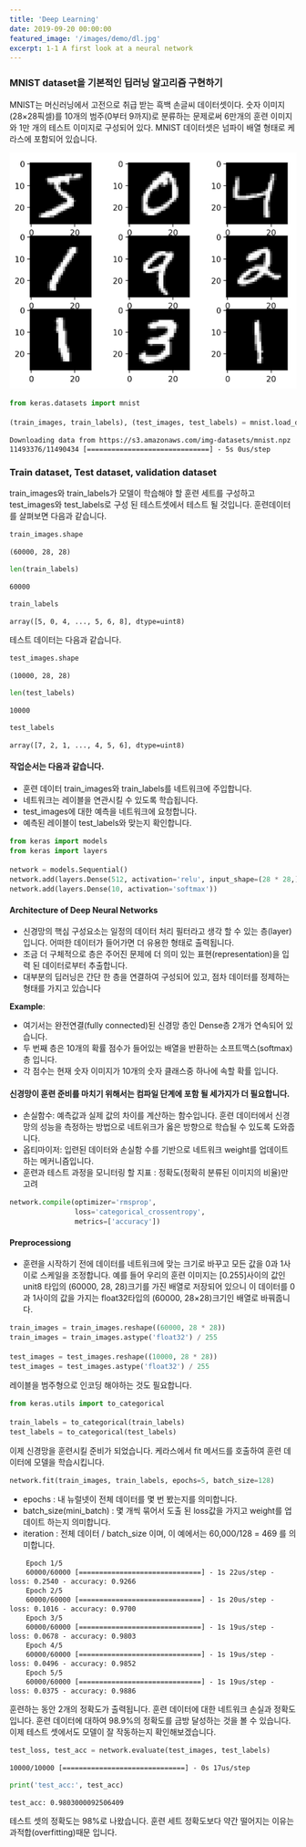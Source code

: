 ```yaml
---
title: 'Deep Learning'
date: 2019-09-20 00:00:00
featured_image: '/images/demo/dl.jpg'
excerpt: 1-1 A first look at a neural network
---
```


### MNIST dataset을 기본적인 딥러닝 알고리즘 구현하기
MNIST는 머신러닝에서 고전으로 취급 받는 흑백 손글씨 데이터셋이다. 숫자 이미지(28×28픽셀)를 10개의 범주(0부터 9까지)로 분류하는 문제로써
6만개의 훈련 이미지와 1만 개의 테스트 이미지로 구성되어 있다. MNIST 데이터셋은 넘파이 배열 형태로 케라스에 포함되어 있습니다.


![](/images/demo/mnist.PNG)

```python
from keras.datasets import mnist

(train_images, train_labels), (test_images, test_labels) = mnist.load_data()
```

    Downloading data from https://s3.amazonaws.com/img-datasets/mnist.npz
    11493376/11490434 [==============================] - 5s 0us/step


### Train dataset, Test dataset, validation dataset
train_images와 train_labels가 모델이 학습해야 할 훈련 세트를 구성하고 test_images와 test_labels로 구성 된 테스트셋에서 테스트 될 것입니다.
훈련데이터를 살펴보면 다음과 같습니다.

```python
train_images.shape
```
    (60000, 28, 28)


```python
len(train_labels)
```

    60000


```python
train_labels
```

    array([5, 0, 4, ..., 5, 6, 8], dtype=uint8)

테스트 데이터는 다음과 같습니다.

```python
test_images.shape
```

    (10000, 28, 28)


```python
len(test_labels)
```

    10000


```python
test_labels
```

    array([7, 2, 1, ..., 4, 5, 6], dtype=uint8)



#### 작업순서는 다음과 같습니다.
- 훈련 데이터 train_images와 train_labels를 네트워크에 주입합니다.
- 네트워크는 레이블을 연관시킬 수 있도록 학습됩니다.
- test_images에 대한 예측을 네트워크에 요청합니다.
- 예측된 레이블이 test_labels와 맞는지 확인합니다.


```python
from keras import models
from keras import layers

network = models.Sequential()
network.add(layers.Dense(512, activation='relu', input_shape=(28 * 28,)))
network.add(layers.Dense(10, activation='softmax'))
```

#### Architecture of Deep Neural Networks
- 신경망의 핵심 구성요소는 일정의 데이터 처리 필터라고 생각 할 수 있는 층(layer)입니다. 어떠한 데이터가 들어가면 더 유용한 형태로 출력됩니다.
- 조금 더 구체적으로 층은 주어진 문제에 더 의미 있는 표현(representation)을 입력 된 데이터로부터 추출합니다.
- 대부분의 딥러닝은 간단 한 층을 연결하여 구성되어 있고, 점차 데이터를 정제하는 형태를 가지고 있습니다 

**Example**: 
- 여기서는 완전연결(fully connected)된 신경망 층인 Dense층 2개가 연속되어 있습니다. 
- 두 번째 층은 10개의 확률 점수가 들어있는 배열을 반환하는 소프트맥스(softmax)층 입니다.
- 각 점수는 현재 숫자 이미지가 10개의 숫자 클래스중 하나에 속할 확률 입니다. 

#### 신경망이 훈련 준비를 마치기 위해서는 컴파일 단계에 포함 될 세가지가 더 필요합니다. 

* 손실함수: 예측값과 실제 값의 차이를 계산하는 함수입니다. 훈련 데이터에서 신경망의 성능을 측정하는 방법으로 네트위크가 옳은 방향으로 학습될 수 있도록 도와줍니다.
* 옵티마이저: 입련된 데이터와 손실함 수를 기반으로 네트워크 weight를 업데이트 하는 메커니즘입니다.
* 훈련과 테스트 과정을 모니터링 할 지표 : 정확도(정확히 분류된 이미지의 비율)만 고려


```python
network.compile(optimizer='rmsprop',
                loss='categorical_crossentropy',
                metrics=['accuracy'])
```

#### Preprocessiong
- 훈련을 시작하기 전에 데이터를 네트워크에 맞는 크기로 바꾸고 모든 값을 0과 1사이로 스케일을 조정합니다.
예를 들어 우리의 훈련 이미지는 [0.255]사이의 값인 unit8 타입의 (60000, 28, 28)크기를 가진 배열로 저장되어 있으니 
이 데이터를 0과 1사이의 값을 가지는 float32타입의 (60000, 28×28)크기인 배열로 바꿔줍니다.


```python
train_images = train_images.reshape((60000, 28 * 28))
train_images = train_images.astype('float32') / 255

test_images = test_images.reshape((10000, 28 * 28))
test_images = test_images.astype('float32') / 255
```
레이블을 범주형으로 인코딩 해야하는 것도 필요합니다.


```python
from keras.utils import to_categorical

train_labels = to_categorical(train_labels)
test_labels = to_categorical(test_labels)
```
이제 신경망을 훈련시킬 준비가 되었습니다. 케라스에서 fit 메서드를 호출하여 훈련 데이터에 모델을 학습시킵니다.


```python
network.fit(train_images, train_labels, epochs=5, batch_size=128)
```
- epochs : 내 뉴럴넷이 전체 데이터를 몇 번 봤는지를 의미합니다.
- batch_size(mini_batch) : 몇 개씩 묶어서 도출 된 loss값을 가지고 weight를 업데이트 하는지 의미합니다.
- iteration : 전체 데이터 / batch_size 이며, 이 예에서는 60,000/128 = 469 를 의미합니다.

```
    Epoch 1/5
    60000/60000 [==============================] - 1s 22us/step - loss: 0.2540 - accuracy: 0.9266
    Epoch 2/5
    60000/60000 [==============================] - 1s 20us/step - loss: 0.1016 - accuracy: 0.9700
    Epoch 3/5
    60000/60000 [==============================] - 1s 19us/step - loss: 0.0678 - accuracy: 0.9803
    Epoch 4/5
    60000/60000 [==============================] - 1s 19us/step - loss: 0.0496 - accuracy: 0.9852
    Epoch 5/5
    60000/60000 [==============================] - 1s 19us/step - loss: 0.0375 - accuracy: 0.9886
```

훈련하는 동안 2개의 정확도가 출력됩니다. 훈련 데이터에 대한 네트워크 손실과 정확도입니다.
훈련 데이터에 대하여 98.9%의 정확도를 금방 달성하는 것을 볼 수 있습니다. 이제 테스트 셋에서도 모델이 잘 작동하는지 확인해보겠습니다.


```python
test_loss, test_acc = network.evaluate(test_images, test_labels)
```

    10000/10000 [==============================] - 0s 17us/step



```python
print('test_acc:', test_acc)
```

    test_acc: 0.9803000092506409

테스트 셋의 정확도는 98%로 나왔습니다. 훈련 세트 정확도보다 약간 떨어지는 이유는 과적합(overfitting)때문 입니다. 



